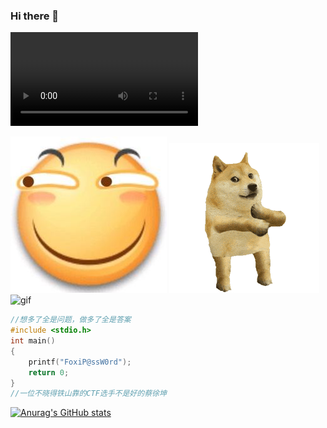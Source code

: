 ### Hi there 👋


<video>
        <source src="https://vdn3.vzuu.com/SD/0c734e16-238e-11eb-972c-bab2c6457e94.mp4?disable_local_cache=1&bu=078babd7&c=avc.0.0&f=mp4&expiration=1705240298&auth_key=1705240298-0-0-f44e948fd92ecaf02e9dce24ce79c279&v=tx&pu=078babd7" type="video/mp4">
</video>





![gif](./滑稽头像.jpg)
![gif](./青海摇.gif)
![gif](https://cdn.nlark.com/yuque/0/2023/gif/25913285/1677418126549-8885bba4-9540-46f7-8a2d-72f97000469e.gif)
```c
//想多了全是问题，做多了全是答案
#include <stdio.h>
int main()
{
    printf("FoxiP@ssW0rd");
    return 0;
}
//一位不晓得铁山靠的CTF选手不是好的蔡徐坤
```
[![Anurag's GitHub stats](https://github-readme-stats.vercel.app/api?username=RabbitSudo)](https://github.com/anuraghazra/github-readme-stats)
